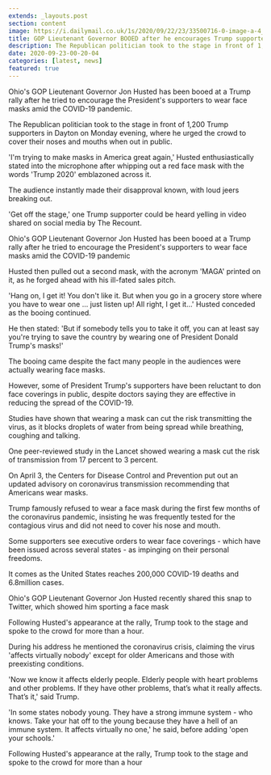 ```yaml
---
extends: _layouts.post
section: content
image: https://i.dailymail.co.uk/1s/2020/09/22/23/33500716-0-image-a-4_1600814839781.jpg 
title: GOP Lieutenant Governor BOOED after he encourages Trump supporters to wear face masks 
description: The Republican politician took to the stage in front of 1,200 Trump supporters in Dayton on Monday evening, where he urged the crowd to cover their noses and mouths when out in public. 
date: 2020-09-23-00-20-04 
categories: [latest, news] 
featured: true 
--- 
```

Ohio's GOP Lieutenant Governor Jon Husted has been booed at a Trump rally after he tried to encourage the President's supporters to wear face masks amid the COVID-19 pandemic.  

The Republican politician took to the stage in front of 1,200 Trump supporters in Dayton on Monday evening, where he urged the crowd to cover their noses and mouths when out in public. 

'I'm trying to make masks in America great again,' Husted enthusiastically stated into the microphone after whipping out a red face mask with the words 'Trump 2020' emblazoned across it. 

The audience instantly made their disapproval known, with loud jeers breaking out. 

'Get off the stage,' one Trump supporter could be heard yelling in video shared on social media by The Recount. 

Ohio's GOP Lieutenant Governor Jon Husted has been booed at a Trump rally after he tried to encourage the President's supporters to wear face masks amid the COVID-19 pandemic

Husted then pulled out a second mask, with the acronym 'MAGA' printed on it, as he forged ahead with his ill-fated sales pitch. 

'Hang on, I get it! You don't like it. But when you go in a grocery store where you have to wear one ... just listen up! All right, I get it...' Husted conceded as the booing continued. 

He then stated: 'But if somebody tells you to take it off, you can at least say you're trying to save the country by wearing one of President Donald Trump's masks!' 

The booing came despite the fact many people in the audiences were actually wearing face masks. 

However, some of President Trump's supporters have been reluctant to don face coverings in public, despite doctors saying they are effective in reducing the spread of the COVID-19. 

Studies have shown that wearing a mask can cut the risk transmitting the virus, as it blocks droplets of water from being spread while breathing, coughing and talking.

One peer-reviewed study in the Lancet showed wearing a mask cut the risk of transmission from 17 percent to 3 percent.

On April 3, the Centers for Disease Control and Prevention put out an updated advisory on coronavirus transmission recommending that Americans wear masks.



Trump famously refused to wear a face mask during the first few months of the coronavirus pandemic, insisting he was frequently tested for the contagious virus and did not need to cover his nose and mouth. 

Some supporters see executive orders to wear face coverings - which have been issued across several states - as impinging on their personal freedoms. 

It comes as the United States reaches 200,000 COVID-19 deaths and 6.8million cases. 

Ohio's GOP Lieutenant Governor Jon Husted recently shared this snap to Twitter, which showed him sporting a face mask



Following Husted's appearance at the rally, Trump took to the stage and spoke to the crowd for more than a hour. 

During his address he mentioned the coronavirus crisis, claiming the virus 'affects virtually nobody' except for older Americans and those with preexisting conditions.  

'Now we know it affects elderly people. Elderly people with heart problems and other problems. If they have other problems, that’s what it really affects. That’s it,' said Trump.  

'In some states nobody young. They have a strong immune system - who knows. Take your hat off to the young because they have a hell of an immune system. It affects virtually no one,' he said, before adding 'open your schools.'  

Following Husted's appearance at the rally, Trump took to the stage and spoke to the crowd for more than a hour 

